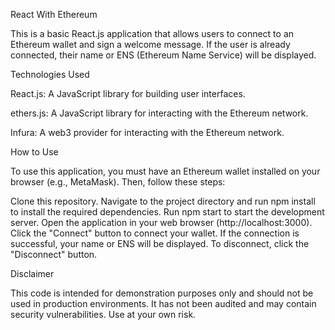 React With Ethereum

This is a basic React.js application that allows users to connect to an Ethereum wallet and sign a welcome message. If the user is already connected, their name or ENS (Ethereum Name Service) will be displayed.

Technologies Used

React.js: A JavaScript library for building user interfaces.

ethers.js: A JavaScript library for interacting with the Ethereum network.

Infura: A web3 provider for interacting with the Ethereum network.

How to Use

To use this application, you must have an Ethereum wallet installed on your browser (e.g., MetaMask). Then, follow these steps:

Clone this repository.
Navigate to the project directory and run npm install to install the required dependencies.
Run npm start to start the development server.
Open the application in your web browser (http://localhost:3000).
Click the "Connect" button to connect your wallet.
If the connection is successful, your name or ENS will be displayed.
To disconnect, click the "Disconnect" button.

Disclaimer

This code is intended for demonstration purposes only and should not be used in production environments. It has not been audited and may contain security vulnerabilities. Use at your own risk.
